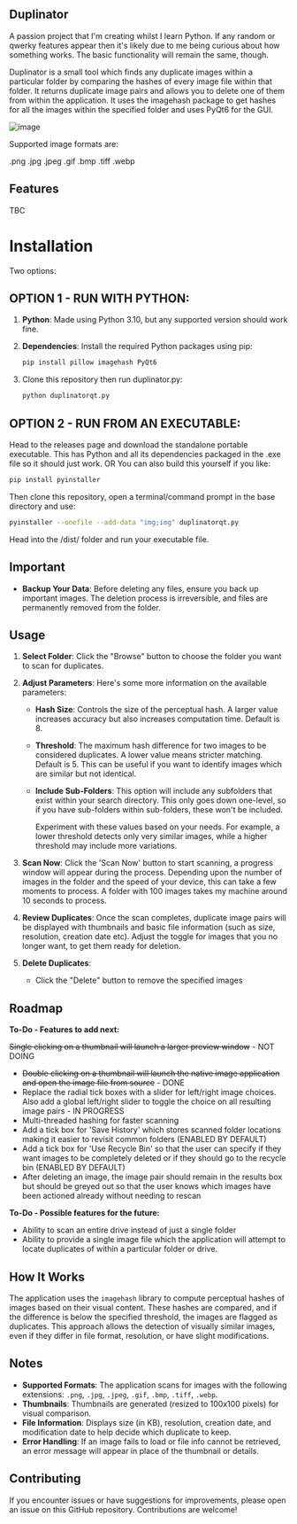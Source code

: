 ## Duplinator

A passion project that I'm creating whilst I learn Python. If any random or qwerky features appear then it's likely due to me being curious about how something works. The basic functionality will remain the same, though.

Duplinator is a small tool which finds any duplicate images within a particular folder by comparing the hashes of every image file within that folder. It returns duplicate image pairs and allows you to delete one of them from within the application. It uses the imagehash package to get hashes for all the images within the specified folder and uses PyQt6 for the GUI.

![image](https://github.com/user-attachments/assets/85e6c15f-9c2d-4d68-88d5-4fcf29706f2d)

Supported image formats are: 

.png
.jpg
.jpeg
.gif
.bmp
.tiff
.webp

## Features

TBC

# Installation

Two options:

## OPTION 1 - RUN WITH PYTHON:

1. **Python**: Made using Python 3.10, but any supported version should work fine.

2. **Dependencies**: Install the required Python packages using pip:

   ```bash
   pip install pillow imagehash PyQt6 
   ```
3. Clone this repository then run duplinator.py:

   ```bash
   python duplinatorqt.py
   ```

## OPTION 2 - RUN FROM AN EXECUTABLE:

Head to the releases page and download the standalone portable executable. This has Python and all its dependencies packaged in the .exe file so it should just work.
OR
You can also build this yourself if you like:

```bash
pip install pyinstaller
```
Then clone this repository, open a terminal/command prompt in the base directory and use:

```bash
pyinstaller --onefile --add-data "img;img" duplinatorqt.py
```
Head into the /dist/ folder and run your executable file.


## Important

- **Backup Your Data**: Before deleting any files, ensure you back up important images. The deletion process is irreversible, and files are permanently removed from the folder.
   
## Usage

1. **Select Folder**: Click the "Browse" button to choose the folder you want to scan for duplicates.

2. **Adjust Parameters**: Here's some more information on the available parameters:
      - **Hash Size**: Controls the size of the perceptual hash. A larger value increases accuracy but also increases computation time. Default is 8.
      - **Threshold**: The maximum hash difference for two images to be considered duplicates. A lower value means stricter matching. Default is 5. This can be useful if you want to identify images which are similar but not identical.
      - **Include Sub-Folders**: This option will include any subfolders that exist within your search directory. This only goes down one-level, so if you have sub-folders within sub-folders, these won't be included.
  
        Experiment with these values based on your needs. For example, a lower threshold detects only very similar images, while a higher threshold may include more variations.

3. **Scan Now**: Click the 'Scan Now' button to start scanning, a progress window will appear during the process. Depending upon the number of images in the folder and the speed of your device, this can take a few moments to process. A folder with 100 images takes my machine around 10 seconds to process.

4. **Review Duplicates**: Once the scan completes, duplicate image pairs will be displayed with thumbnails and basic file information (such as size, resolution, creation date etc). Adjust the toggle for images that you no longer want, to get them ready for deletion.

5. **Delete Duplicates**: 
   - Click the "Delete" button to remove the specified images


## Roadmap

**To-Do - Features to add next:**

~~Single clicking on a thumbnail will launch a larger preview window~~ - NOT DOING
- ~~Double clicking on a thumbnail will launch the native image application and open the image file from source~~ - DONE
- Replace the radial tick boxes with a slider for left/right image choices. Also add a global left/right slider to toggle the choice on all resulting image pairs - IN PROGRESS
- Multi-threaded hashing for faster scanning
- Add a tick box for 'Save History' which stores scanned folder locations making it easier to revisit common folders (ENABLED BY DEFAULT)
- Add a tick box for 'Use Recycle Bin' so that the user can specify if they want images to be completely deleted or if they should go to the recycle bin (ENABLED BY DEFAULT)
- After deleting an image, the image pair should remain in the results box but should be greyed out so that the user knows which images have been actioned already without needing to rescan

**To-Do - Possible features for the future:**

- Ability to scan an entire drive instead of just a single folder
- Ability to provide a single image file which the application will attempt to locate duplicates of within a particular folder or drive.

## How It Works

The application uses the `imagehash` library to compute perceptual hashes of images based on their visual content. These hashes are compared, and if the difference is below the specified threshold, the images are flagged as duplicates. This approach allows the detection of visually similar images, even if they differ in file format, resolution, or have slight modifications.

## Notes

- **Supported Formats**: The application scans for images with the following extensions: `.png`, `.jpg`, `.jpeg`, `.gif`, `.bmp`, `.tiff`, `.webp`.
- **Thumbnails**: Thumbnails are generated (resized to 100x100 pixels) for visual comparison.
- **File Information**: Displays size (in KB), resolution, creation date, and modification date to help decide which duplicate to keep.
- **Error Handling**: If an image fails to load or file info cannot be retrieved, an error message will appear in place of the thumbnail or details.

## Contributing

If you encounter issues or have suggestions for improvements, please open an issue on this GitHub repository. Contributions are welcome!

